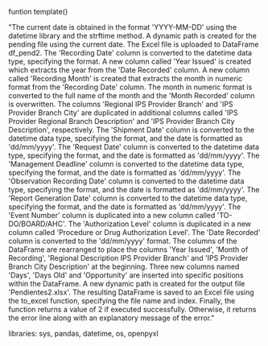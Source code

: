 funtion template()	


"The current date is obtained in the format 'YYYY-MM-DD' using the datetime library and the strftime method.
A dynamic path is created for the pending file using the current date.
The Excel file is uploaded to DataFrame df_pend2.
The 'Recording Date' column is converted to the datetime data type, specifying the format.
A new column called 'Year Issued' is created which extracts the year from the 'Date Recorded' column.
A new column called 'Recording Month' is created that extracts the month in numeric format from the 'Recording Date' column.
The month in numeric format is converted to the full name of the month and the 'Month Recorded' column is overwritten.
The columns 'Regional IPS Provider Branch' and 'IPS Provider Branch City' are duplicated in additional columns called 'IPS Provider Regional Branch Description' and 'IPS Provider Branch City Description', respectively.
The 'Shipment Date' column is converted to the datetime data type, specifying the format, and the date is formatted as 'dd/mm/yyyy'.
The 'Request Date' column is converted to the datetime data type, specifying the format, and the date is formatted as 'dd/mm/yyyy'.
The 'Management Deadline' column is converted to the datetime data type, specifying the format, and the date is formatted as 'dd/mm/yyyy'.
The 'Observation Recording Date' column is converted to the datetime data type, specifying the format, and the date is formatted as 'dd/mm/yyyy'.
The 'Report Generation Date' column is converted to the datetime data type, specifying the format, and the date is formatted as 'dd/mm/yyyy'.
The 'Event Number' column is duplicated into a new column called 'TO-DO/BOARD/AHC'.
The 'Authorization Level' column is duplicated in a new column called 'Procedure or Drug Authorization Level'.
The 'Date Recorded' column is converted to the 'dd/mm/yyyy' format.
The columns of the DataFrame are rearranged to place the columns 'Year Issued', 'Month of Recording', 'Regional Description IPS Provider Branch' and 'IPS Provider Branch City Description' at the beginning.
Three new columns named 'Days', 'Days Old' and 'Opportunity' are inserted into specific positions within the DataFrame.
A new dynamic path is created for the output file 'Pendientes2.xlsx'.
The resulting DataFrame is saved to an Excel file using the to_excel function, specifying the file name and index.
Finally, the function returns a value of 2 if executed successfully. Otherwise, it returns the error line along with an explanatory message of the error."	

libraries: sys, pandas, datetime, os, openpyxl
